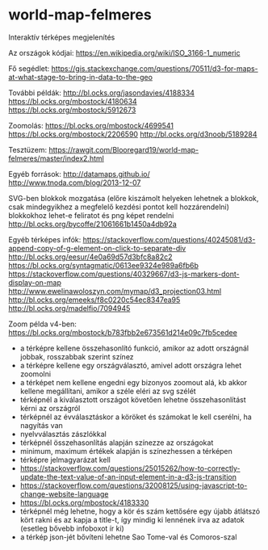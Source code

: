 # world-map-felmeres

Interaktív térképes megjelenítés

Az országok kódjai:
https://en.wikipedia.org/wiki/ISO_3166-1_numeric

Fő segédlet:
https://gis.stackexchange.com/questions/70511/d3-for-maps-at-what-stage-to-bring-in-data-to-the-geo

További példák:
http://bl.ocks.org/jasondavies/4188334
https://bl.ocks.org/mbostock/4180634
https://bl.ocks.org/mbostock/5912673

Zoomolás:
https://bl.ocks.org/mbostock/4699541
https://bl.ocks.org/mbostock/2206590
http://bl.ocks.org/d3noob/5189284

Tesztüzem:
https://rawgit.com/Blooregard19/world-map-felmeres/master/index2.html

Egyéb források:
http://datamaps.github.io/
http://www.tnoda.com/blog/2013-12-07

SVG-ben blokkok mozgatása (előre kiszámolt helyeken lehetnek a blokkok, csak mindegyikhez a megfelelő kezdési pontot kell hozzárendelni)
blokkokhoz lehet-e feliratot és png képet rendelni
http://bl.ocks.org/bycoffe/21061661b1450a4db92a

Egyéb térképes infók:
https://stackoverflow.com/questions/40245081/d3-append-copy-of-g-element-on-click-to-separate-div
http://bl.ocks.org/eesur/4e0a69d57d3bfc8a82c2
https://bl.ocks.org/syntagmatic/0613ee9324e989a6fb6b
https://stackoverflow.com/questions/40329667/d3-js-markers-dont-display-on-map
http://www.ewelinawoloszyn.com/mymap/d3_projection03.html
http://bl.ocks.org/emeeks/f8c0220c54ec8347ea95
http://bl.ocks.org/madelfio/7094945

Zoom példa v4-ben:
https://bl.ocks.org/mbostock/b783fbb2e673561d214e09c7fb5cedee

- a térképre kellene összehasonlító funkció, amikor az adott országnál jobbak, rosszabbak szerint színez
- a térképre kellene egy országválasztó, amivel adott országra lehet zoomolni
- a térképet nem kellene engedni egy bizonyos zoomout alá, kb akkor kellene megállítani, amikor a széle eléri az svg szélét
- térképnél a kiválasztott országot követően lehetne összehasonlítást kérni az országról
- térképnél az évválasztáskor a köröket és számokat le kell cserélni, ha nagyítás van
- nyelvválasztás zászlókkal
- térképnél összehasonlítás alapján színezze az országokat
- minimum, maximum értékek alapján is színezhessen a térképen
- térképre jelmagyarázat kell
- https://stackoverflow.com/questions/25015262/how-to-correctly-update-the-text-value-of-an-input-element-in-a-d3-js-transition
- https://stackoverflow.com/questions/32008125/using-javascript-to-change-website-language
- https://bl.ocks.org/mbostock/4183330
- térképnél még lehetne, hogy a kör és szám kettősére egy újabb átlátszó kört rakni és az kapja a title-t, így mindig ki lennének írva az adatok (esetleg bővebb infoboxot ír ki)
- a térkép json-jét bővíteni lehetne Sao Tome-val és Comoros-szal
